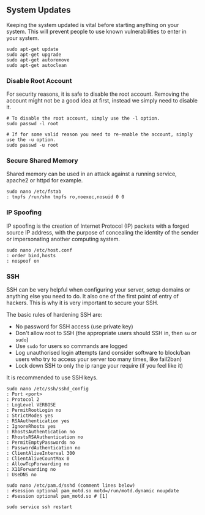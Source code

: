 ## System Updates

Keeping the system updated is vital before starting anything on your system. This will prevent people to use known vulnerabilities to enter in your system.

    sudo apt-get update
    sudo apt-get upgrade
    sudo apt-get autoremove
    sudo apt-get autoclean

### Disable Root Account

For security reasons, it is safe to disable the root account. Removing the account might not be a good idea at first, instead we simply need to disable it.

    # To disable the root account, simply use the -l option.
    sudo passwd -l root

    # If for some valid reason you need to re-enable the account, simply use the -u option.
    sudo passwd -u root

### Secure Shared Memory

Shared memory can be used in an attack against a running service, apache2 or httpd for example.

    sudo nano /etc/fstab
    : tmpfs /run/shm tmpfs ro,noexec,nosuid 0 0

### IP Spoofing

IP spoofing is the creation of Internet Protocol (IP) packets with a forged source IP address, with the purpose of concealing the identity of the sender or impersonating another computing system.

    sudo nano /etc/host.conf
    : order bind,hosts
    : nospoof on

### SSH

SSH can be very helpful when configuring your server, setup domains or anything else you need to do. It also one of the first point of entry of hackers. This is why it is very important to secure your SSH.

The basic rules of hardening SSH are:

- No password for SSH access (use private key)
- Don't allow root to SSH (the appropriate users should SSH in, then `su` or `sudo`)
- Use `sudo` for users so commands are logged
- Log unauthorised login attempts (and consider software to block/ban users who try to access your server too many times, like fail2ban)
- Lock down SSH to only the ip range your require (if you feel like it)

It is recommended to use SSH keys.

    sudo nano /etc/ssh/sshd_config
    : Port <port>
    : Protocol 2
    : LogLevel VERBOSE
    : PermitRootLogin no
    : StrictModes yes
    : RSAAuthentication yes
    : IgnoreRhosts yes
    : RhostsAuthentication no
    : RhostsRSAAuthentication no
    : PermitEmptyPasswords no
    : PasswordAuthentication no
    : ClientAliveInterval 300
    : ClientAliveCountMax 0
    : AllowTcpForwarding no
    : X11Forwarding no
    : UseDNS no

    sudo nano /etc/pam.d/sshd (comment lines below)
    : #session optional pam_motd.so motd=/run/motd.dynamic noupdate
    : #session optional pam_motd.so # [1]

    sudo service ssh restart
